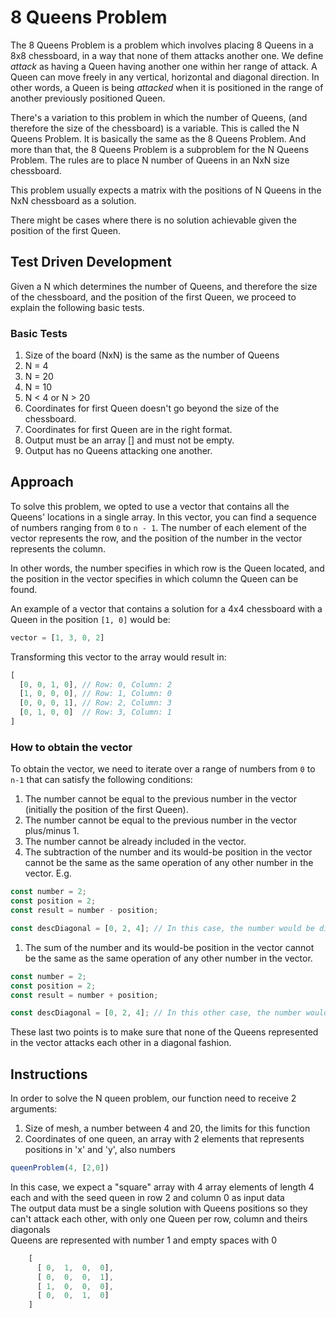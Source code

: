 # 8 Queens Problem
The 8 Queens Problem is a problem which involves placing 8 Queens in a 8x8 chessboard, in a way that none of them attacks another one. We define *attack* as having a Queen having another one within her range of attack. A Queen can move freely in any vertical, horizontal and diagonal direction. In other words, a Queen is being *attacked* when it is positioned in the range of another previously positioned Queen.

There's a variation to this problem in which the number of Queens, (and therefore the size of the chessboard) is a variable. This is called the N Queens Problem. It is basically the same as the 8 Queens Problem. And more than that, the 8 Queens Problem is a subproblem for the N Queens Problem. The rules are to place N number of Queens in an NxN size chessboard.

This problem usually expects a matrix with the positions of N Queens in the NxN chessboard as a solution.

There might be cases where there is no solution achievable given the position of the first Queen.

## Test Driven Development
Given a N which determines the number of Queens, and therefore the size of the chessboard, and the position of the first Queen, we proceed to explain the following basic tests.

### Basic Tests
1. Size of the board (NxN) is the same as the number of Queens
1. N = 4
1. N = 20
1. N = 10
1. N < 4 or N > 20
1. Coordinates for first Queen doesn't go beyond the size of the chessboard.
1. Coordinates for first Queen are in the right format.
1. Output must be an array [] and must not be empty.
1. Output has no Queens attacking one another.

## Approach
To solve this problem, we opted to use a vector that contains all the Queens' locations in a single array. In this vector, you can find a sequence of numbers ranging from `0` to `n - 1`. The number of each element of the vector represents the row, and the position of the number in the vector represents the column. 

In other words, the number specifies in which row is the Queen located, and the position in the vector specifies in which column the Queen can be found. 

An example of a vector that contains a solution for a 4x4 chessboard with a Queen in the position `[1, 0]` would be:

```js
vector = [1, 3, 0, 2]
```

Transforming this vector to the array would result in:

```js
[
  [0, 0, 1, 0], // Row: 0, Column: 2
  [1, 0, 0, 0], // Row: 1, Column: 0
  [0, 0, 0, 1], // Row: 2, Column: 3
  [0, 1, 0, 0]  // Row: 3, Column: 1
]
```

### How to obtain the vector
To obtain the vector, we need to iterate over a range of numbers from `0` to `n-1` that can satisfy the following conditions:

1. The number cannot be equal to the previous number in the vector (initially the position of the first Queen).
1. The number cannot be equal to the previous number in the vector plus/minus 1.
1. The number cannot be already included in the vector.
1. The subtraction of the number and its would-be position in the vector cannot be the same as the same operation of any other number in the vector. E.g.
```js
const number = 2;
const position = 2;
const result = number - position;

const descDiagonal = [0, 2, 4]; // In this case, the number would be discarded as an option for the vector
```
1. The sum of the number and its would-be position in the vector cannot be the same as the same operation of any other number in the vector.
```js
const number = 2;
const position = 2;
const result = number + position;

const descDiagonal = [0, 2, 4]; // In this other case, the number would be discarded as an option for the vector
```

These last two points is to make sure that none of the Queens represented in the vector attacks each other in a diagonal fashion.


## Instructions

 In order to solve the N queen problem, our function need to receive 2 arguments:

1. Size of mesh, a number between 4 and 20, the limits for this function
1. Coordinates of one queen, an array with 2 elements that represents positions in 'x' and 'y', also numbers

```js
queenProblem(4, [2,0]) 
```
In this case, we expect a "square" array with 4 array elements of length 4 each and with the seed queen in row 2 and column 0 as input data \
The output data must be a single solution with Queens positions so they can't attack each other, with only one Queen per row, column and theirs diagonals \
Queens are represented with number 1 and empty spaces with 0
```js
    [
      [ 0,  1,  0,  0],
      [ 0,  0,  0,  1],
      [ 1,  0,  0,  0],
      [ 0,  0,  1,  0]
    ]
``` 